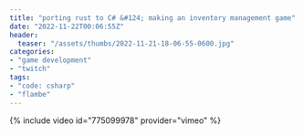 ```yaml
---
title: "porting rust to C# &#124; making an inventory management game"
date: "2022-11-22T00:06:55Z"
header:
  teaser: "/assets/thumbs/2022-11-21-18-06-55-0600.jpg"
categories:
- "game development"
- "twitch"
tags:
- "code: csharp"
- "flambe"
---
```

{% include video id="775099978" provider="vimeo" %}
